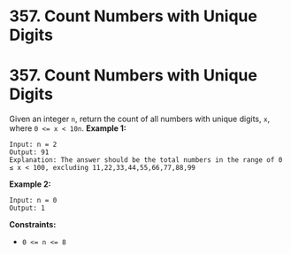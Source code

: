 # 357. Count Numbers with Unique Digits

# 357. Count Numbers with Unique Digits
Given an integer `n`, return the count of all numbers with unique digits, `x`, where `0 <= x < 10n`.
**Example 1:**
```
Input: n = 2
Output: 91
Explanation: The answer should be the total numbers in the range of 0 ≤ x < 100, excluding 11,22,33,44,55,66,77,88,99
```
**Example 2:**
```
Input: n = 0
Output: 1
```
**Constraints:**
- `0 <= n <= 8`